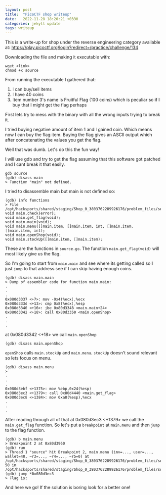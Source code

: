 ```yaml
---
layout: post
title:  "PicoCTF shop writeup"
date:   2022-11-28 18:20:21 +0330
categories: jekyll update
tags: writeup
---
```


This is a write-up for shop under the reverse engineering category available at:
https://play.picoctf.org/login?redirect=/practice/challenge/134

Downloading the file and making it executable with:
```
wget <link>
chmod +x source
```
From running the executable I gathered that:
1. I can buy/sell items
2. I have 40 coins
3. Item number 3's name is Fruitful Flag (100 coins) which is peculiar so if I buy that I might get the flag perhaps

First lets try to mess with the binary with all the wrong inputs trying to break it.

I tried buying negative amount of item 1 and I gained coin. Which means now I can buy the flag item. Buying the flag gives an ASCII output which after concatenating the values you get the flag.

Well that was dumb. Let's do this the fun way!

I will use gdb and try to get the flag assuming that this software got patched and I cant break it that easily.

```
gdb source
(gdb) disass main
> Function "main" not defined.
```
I tried to disassemble main but main is not defined so:

```
(gdb) info functions
> File /opt/hacksports/shared/staging/Shop_0_3803762289926176/problem_files/source.go:
void main.check(error);
void main.get_flag(void);
void main.main(void);
void main.menu([]main.item, []main.item, int, []main.item, []main.item, int);
void main.openShop(void);
void main.stockUp([]main.item, []main.item);
```
These are the functions in `source.go`.
The function `main.get_flag(void)` will most likely give us the flag.

So I'm going to start from `main.main` and see where its getting called so I just `jump` to that address see if I can skip having enough coins.

```
(gdb) disass main.main
> Dump of assembler code for function main.main:
.
.
.
0x080d3337 <+7>: mov -0x4(%ecx),%ecx
0x080d333d <+13>: cmp 0x8(%ecx),%esp
0x080d3340 <+16>: jbe 0x80d3348 <main.main+24>
0x080d3342 <+18>: call 0x80d3350 <main.openShop>
.
.
.

```
at 0x080d3342 <+18> we call `main.openShop`
```
(gdb) disass main.openShop
```
`openShop` calls `main.stockUp` and `main.menu`. `stockUp` doesn't sound relevant so lets focus on menu.
```
(gdb) disass main.menu
>
.
.
.
0x080d3ebf <+1375>: mov %ebp,0x24(%esp)
0x080d3ec3 <+1379>: call 0x80d4440 <main.get_flag>
0x080d3ec8 <+1384>: mov 0xa8(%esp),%ecx
.
.
.
```
After reading through all of that at 0x080d3ec3 <+1379> we call the `main.get_flag` function.
So let's put a `breakpoint` at `main.menu` and then `jump` to the flag function.
```
(gdb) b main.menu
> Breakpoint 2 at 0x80d3960
(gdb) run
> Thread 1 "source" hit Breakpoint 2, main.menu (inv=..., user=..., wallet=40, ~r3=..., ~r4=..., ~r5=0) at /opt/hacksports/shared/staging/Shop_0_3803762289926176/problem_files/source.go:50
50 in /opt/hacksports/shared/staging/Shop_0_3803762289926176/problem_files/source.go
(gdb) jump *0x080d3ec3
> Flag is:
```
And here we go! If the solution is boring look for a better one!